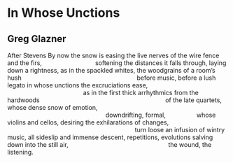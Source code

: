 # In Whose Unctions
## Greg Glazner
After Stevens
By now the snow is easing
the live nerves of the wire fence
and the firs,
                              softening the distances it falls through,
laying down a rightness,
as in the spackled whites,
the woodgrains of a room’s hush
                                                                  before
music,
before a lush legato in whose unctions
the excruciations ease,
                                            as in the first
thick arrhythmics from the hardwoods
                                                                        of the
late quartets,
whose dense snow of emotion,
                                                         downdrifting,
formal,
                 whose violins and cellos,
desiring the exhilarations of changes,
                                                                          turn
loose an infusion
of wintry music, all sideslip and immense descent,
repetitions, evolutions
salving down into the still air,
                                                         the wound,
the listening.